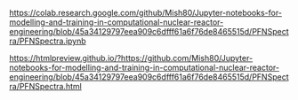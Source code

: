 https://colab.research.google.com/github/Mish80/Jupyter-notebooks-for-modelling-and-training-in-computational-nuclear-reactor-engineering/blob/45a34129797eea909c6dfff61a6f76de8465515d/PFNSpectra/PFNSpectra.ipynb

https://htmlpreview.github.io/?https://github.com/Mish80/Jupyter-notebooks-for-modelling-and-training-in-computational-nuclear-reactor-engineering/blob/45a34129797eea909c6dfff61a6f76de8465515d/PFNSpectra/PFNSpectra.html

